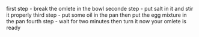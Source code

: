 first step - break the omlete in the bowl
seconde step - put salt in it and stir it properly
third step - put some oil in the pan then put the egg mixture in the pan
fourth step - wait for two minutes then turn it 
now your omlete is ready
